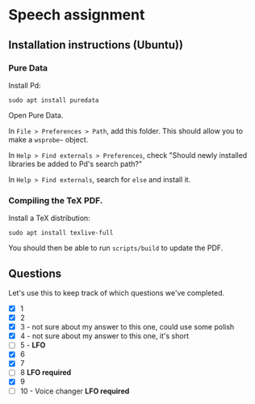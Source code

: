 # Speech assignment

## Installation instructions (Ubuntu))

### Pure Data

Install Pd:

```
sudo apt install puredata
```

Open Pure Data.

In `File > Preferences > Path`, add this folder. This should allow you to make a `wsprobe~` object.

In `Help > Find externals > Preferences`, check "Should newly installed libraries be added to Pd's search path?"

In `Help > Find externals`, search for `else` and install it.

### Compiling the TeX PDF.

Install a TeX distribution:

```
sudo apt install texlive-full
```

You should then be able to run `scripts/build` to update the PDF.

## Questions

Let's use this to keep track of which questions we've completed.

- [x] 1
- [x] 2
- [x] 3 - not sure about my answer to this one, could use some polish
- [x] 4 - not sure about my answer to this one, it's short
- [ ] 5 - **LFO**
- [x] 6
- [x] 7
- [ ] 8 **LFO required**
- [x] 9
- [ ] 10 - Voice changer **LFO required**
